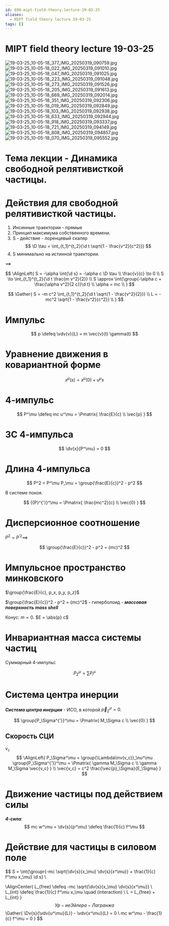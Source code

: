 ```yaml
---
id: 698-mipt-field-theory-lecture-19-03-25
aliases:
  - MIPT field theory lecture 19-03-25
tags: []
---
```


# MIPT field theory lecture 19-03-25

![19-03-25_10-05-18_377_IMG_20250319_090759.jpg](assets/imgs/19-03-25_10-05-18_377_IMG_20250319_090759.jpg)
![19-03-25_10-05-18_022_IMG_20250319_091010.jpg](assets/imgs/19-03-25_10-05-18_022_IMG_20250319_091010.jpg)
![19-03-25_10-05-18_047_IMG_20250319_091025.jpg](assets/imgs/19-03-25_10-05-18_047_IMG_20250319_091025.jpg)
![19-03-25_10-05-18_223_IMG_20250319_091048.jpg](assets/imgs/19-03-25_10-05-18_223_IMG_20250319_091048.jpg)
![19-03-25_10-05-18_273_IMG_20250319_091526.jpg](assets/imgs/19-03-25_10-05-18_273_IMG_20250319_091526.jpg)
![19-03-25_10-05-18_205_IMG_20250319_091613.jpg](assets/imgs/19-03-25_10-05-18_205_IMG_20250319_091613.jpg)
![19-03-25_10-05-18_669_IMG_20250319_092014.jpg](assets/imgs/19-03-25_10-05-18_669_IMG_20250319_092014.jpg)
![19-03-25_10-05-18_351_IMG_20250319_092306.jpg](assets/imgs/19-03-25_10-05-18_351_IMG_20250319_092306.jpg)
![19-03-25_10-05-18_019_IMG_20250319_092849.jpg](assets/imgs/19-03-25_10-05-18_019_IMG_20250319_092849.jpg)
![19-03-25_10-05-18_103_IMG_20250319_092938.jpg](assets/imgs/19-03-25_10-05-18_103_IMG_20250319_092938.jpg)
![19-03-25_10-05-18_633_IMG_20250319_092944.jpg](assets/imgs/19-03-25_10-05-18_633_IMG_20250319_092944.jpg)
![19-03-25_10-05-18_918_IMG_20250319_093337.jpg](assets/imgs/19-03-25_10-05-18_918_IMG_20250319_093337.jpg)
![19-03-25_10-05-18_721_IMG_20250319_094149.jpg](assets/imgs/19-03-25_10-05-18_721_IMG_20250319_094149.jpg)
![19-03-25_10-05-18_808_IMG_20250319_094857.jpg](assets/imgs/19-03-25_10-05-18_808_IMG_20250319_094857.jpg)
![19-03-25_10-05-18_070_IMG_20250319_095552.jpg](assets/imgs/19-03-25_10-05-18_070_IMG_20250319_095552.jpg)

# Тема лекции - Динамика свободной релятивисткой частицы.

# Действия для свободной релятивисткой частицы.

1. Инсинные траектории - прямые
2. Принцип максимума собственного времени.
3. S - действие - лоренцевый скаляр
   $$
   \D \tau = \int_{t_1}^{t_2}{\d t \sqrt{1 - \frac{v^2}{c^2}}}
   $$
4. S минимально на истинной траектории.

$\implies$

$$
\AlignLeft{
S = -\alpha \int{\d s} = -\alpha c \D \tau \\
\frac{v}{c} \to 0 \\
S \to \int_{t_1}^{t_2}{\d t \frac{m v^2}{2}} \\
S \approx \int{\group{-\alpha c + \frac{\alpha v^2}{2 c}}\d t} \\
\alpha = mc \\
}
$$

$$
\Gather{
S = -m c^2 \int_{t_1}^{t_2}{\d t \sqrt{1 - \frac{v^2}{2}}} \\
L = -mc^2 \sqrt{1 - \frac{v^2}{c^2}} \\
}
$$

# Импульс

$$
p \defeq \vdv{v}{L} = m \vec{v}(t) \gamma(t)
$$

# Уравнение движения в ковариантной форме

$$
x^\mu(s) = x^\mu(0) + u^\mu s
$$

# 4-импульс

$$
P^\mu \defeq mc u^\mu = \Pmatrix{
\frac{E}{c} \\ \vec{p}
}
$$

# ЗС 4-импульса

$$
\dv{x}{P^\mu} = 0
$$

# Длина 4-импульса

$$
P^2 = P^\mu P_\mu = \group{\frac{E}{c}}^2 - p^2
$$

В системе покоя.

$$
{{P}^{'}}^\mu = \Pmatrix{
\frac{mc^2}{c} \\ \vec{0}
}
$$

# Дисперсионное соотношение

$P^2 = { {P}^{'} }^2 \implies$

$$
\group{\frac{E}{c}}^2 - p^2 = (mc)^2
$$

# Импульсное пространство минковского

$\group{\frac{E}{c}, p_x, p_y, p_z}$

$\group{\frac{E}{c}}^2 - p^2 = (mc)^2$ - гиперболоид -
**_массовая поверхность_**
**_mass shell_**

Конус: $m = 0$.
$E = \abs{p} c$

# Инвариантная масса системы частиц

Суммарный 4-импульс

$$
P_\Sigma^\mu = \sum{P_i^\mu}
$$

# Система центра инерции

**_Система центра инерции_** - ИСО, в которой $\vec{p}_\Sigma^\mu = 0$.

$$
\group{P_\Sigma^{'}}^\mu = \Pmatrix{
M_\Sigma c \\ \vec{0}
}
$$

## Скорость СЦИ
$v_c$
 $$
\AlignLeft{
P_\Sigma^\mu = \group{\Lambda\inv(v_c)}_\nu^\mu \group{P_\Sigma^{'}}^\mu =
\Pmatrix{
\gamma M_\Sigma c \\
\gamma M_\Sigma \vec{v_c}
} \\
\vec{v_c} = c^2 \frac{\vec{p}_\Sigma}{E_\Sigma}
}
$$

# Движение частицы под действием силы

***4-сила***:
$$
mc w^\mu = \dv{s}{p^\mu} \defeq \frac{1}{c} f^\mu
$$

# Действие для частицы в силовом поле
$$
S = \int{\groupr{-mc \sqrt{\dv{s}{x_\mu} \dv{s}{x^\mu}} + \frac{1}{c} f^\mu x_\mu} \d s} \\

$$
$$
\AlignCenter{
L_{free} \defeq -mc \sqrt{\dv{s}{x_\mu} \dv{s}{x^\mu}} \\
L_{int} \defeq \frac{1}{c} f^\mu x_\mu \quad (interaction) \\
L = L_{free} + L_{int}
}
$$
Ур-ие Эйлера-Лагранжа
$$
\Gather{
\Dv{s}{\vdv{u^\mu}{L}} - \vdv{x^\mu}{L} = 0 \\
mc w^\mu - \frac{1}{c} f^\mu = 0
}
$$
